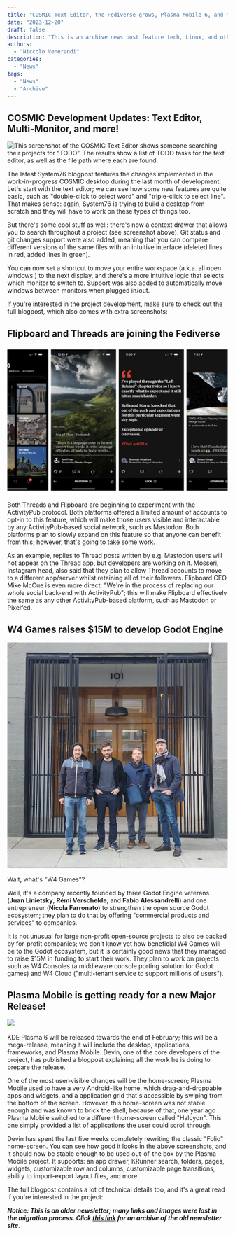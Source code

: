 ```yaml
---
title: "COSMIC Text Editor, the Fediverse grows, Plasma Mobile 6, and more!"
date: "2023-12-20"
draft: false
description: "This is an archive news post feature tech, Linux, and other open-source news. This is an older article that was part of a migration. There will be missing images, broken links, and potentially other issues."
authors:
  - "Niccolo Venerandi"
categories:
  - "News"
tags:
  - "News"
  - "Archive"
---
```


## COSMIC Development Updates: Text Editor, Multi-Monitor, and more!

![This screenshot of the COSMIC Text Editor shows someone searching their projects for “TODO”. The results show a list of TODO tasks for the text editor, as well as the file path where each are found.](https://images.prismic.io/blog-system76/657b49c9531ac2845a2675aa_COSMICEditprojectsearch.png?auto=format,compress&w=1536&h=864&fm=png)

The latest System76 blogpost features the changes implemented in the work-in-progress COSMIC desktop during the last month of development. Let's start with the text editor; we can see how some new features are quite basic, such as "double-click to select word" and "triple-click to select line". That makes sense: again, System76 is trying to build a desktop from scratch and they will have to work on these types of things too.

But there's some cool stuff as well: there's now a context drawer that allows you to search throughout a project (see screenshot above). Git status and git changes support were also added, meaning that you can compare different versions of the same files with an intuitive interface (deleted lines in red, added lines in green).

You can now set a shortcut to move your entire workspace (a.k.a. all open windows ) to the next display, and there's a more intuitive logic that selects which monitor to switch to. Support was also added to automatically move windows between monitors when plugged in/out.

If you're interested in the project development, make sure to check out the full blogpost, which also comes with extra screenshots:

## Flipboard and Threads are joining the Fediverse

![Four screenshots of Mastodon posts, on Flipboard.](images/pasted_image_0.png)

Both Threads and Flipboard are beginning to experiment with the ActivityPub protocol. Both platforms offered a limited amount of accounts to opt-in to this feature, which will make those users visible and interactable by any ActivityPub-based social network, such as Mastodon. Both platforms plan to slowly expand on this feature so that anyone can benefit from this; however, that's going to take some work.

As an example, replies to Thread posts written by e.g. Mastodon users will not appear on the Thread app, but developers are working on it. Mosseri, Instagram head, also said that they plan to allow Thread accounts to move to a different app/server whilst retaining all of their followers. Flipboard CEO Mike McCue is even more direct: "We're in the process of replacing our whole social back-end with ActivityPub"; this will make Flipboard effectively the same as any other ActivityPub-based platform, such as Mastodon or Pixelfed.

## W4 Games raises $15M to develop Godot Engine

![](images/IMG_4761-1002x1024.jpeg)

Wait, what's "W4 Games"?

Well, it's a company recently founded by three Godot Engine veterans (**Juan Linietsky**, **Rémi Verschelde**, and **Fabio Alessandrelli**) and one entrepreneur (**Nicola Farronato**) to strengthen the open source Godot ecosystem; they plan to do that by offering "commercial products and services" to companies.

It is not unusual for large non-profit open-source projects to also be backed by for-profit companies; we don't know yet how beneficial W4 Games will be to the Godot ecosystem, but it is certainly good news that they managed to raise $15M in funding to start their work. They plan to work on projects such as W4 Consoles (a middleware console porting solution for Godot games) and W4 Cloud ("multi-tenant service to support millions of users").

## Plasma Mobile is getting ready for a new Major Release!

![](images/image-2.png)

KDE Plasma 6 will be released towards the end of February; this will be a mega-release, meaning it will include the desktop, applications, frameworks, and Plasma Mobile. Devin, one of the core developers of the project, has published a blogpost explaining all the work he is doing to prepare the release.

One of the most user-visible changes will be the home-screen; Plasma Mobile used to have a very Android-like home, which drag-and-droppable apps and widgets, and a application grid that's accessible by swiping from the bottom of the screen. However, this home-screen was not stable enough and was known to brick the shell; because of that, one year ago Plasma Mobile switched to a different home-screen called "Halcyon". This one simply provided a list of applications the user could scroll through.

Devin has spent the last five weeks completely rewriting the classic "Folio" home-screen. You can see how good it looks in the above screenshots, and it should now be stable enough to be used out-of-the box by the Plasma Mobile project. It supports: an app drawer, KRunner search, folders, pages, widgets, customizable row and columns, customizable page transitions, ability to import-export layout files, and more.

The full blogpost contains a lot of technical details too, and it's a great read if you're interested in the project:

**_Notice: This is an older newsletter; many links and images were lost in the migration process. Click [this link](https://archive.techhut.tv/) for an archive of the old newsletter site_**.
